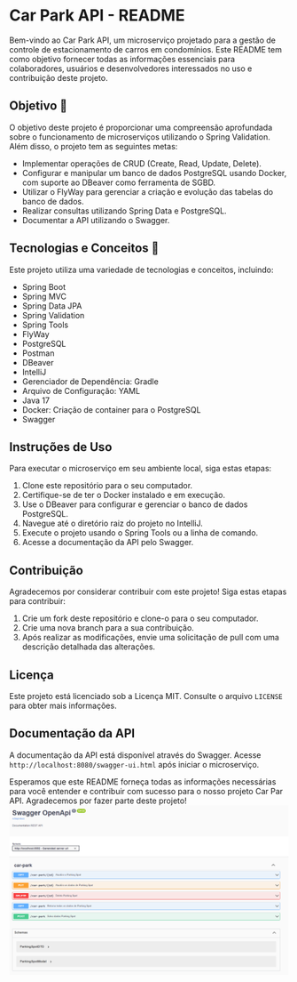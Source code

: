 # Car Park API - README

Bem-vindo ao Car Park API, um microserviço projetado para a gestão de controle de estacionamento de carros em condomínios. Este README tem como objetivo fornecer todas as informações essenciais para colaboradores, usuários e desenvolvedores interessados no uso e contribuição deste projeto.

## Objetivo 🎯
O objetivo deste projeto é proporcionar uma compreensão aprofundada sobre o funcionamento de microserviços utilizando o Spring Validation. Além disso, o projeto tem as seguintes metas:

- Implementar operações de CRUD (Create, Read, Update, Delete).
- Configurar e manipular um banco de dados PostgreSQL usando Docker, com suporte ao DBeaver como ferramenta de SGBD.
- Utilizar o FlyWay para gerenciar a criação e evolução das tabelas do banco de dados.
- Realizar consultas utilizando Spring Data e PostgreSQL.
- Documentar a API utilizando o Swagger.

## Tecnologias e Conceitos 🚀
Este projeto utiliza uma variedade de tecnologias e conceitos, incluindo:

- Spring Boot
- Spring MVC
- Spring Data JPA
- Spring Validation
- Spring Tools
- FlyWay
- PostgreSQL
- Postman
- DBeaver
- IntelliJ
- Gerenciador de Dependência: Gradle
- Arquivo de Configuração: YAML
- Java 17
- Docker: Criação de container para o PostgreSQL
- Swagger

## Instruções de Uso
Para executar o microserviço em seu ambiente local, siga estas etapas:

1. Clone este repositório para o seu computador.
2. Certifique-se de ter o Docker instalado e em execução.
3. Use o DBeaver para configurar e gerenciar o banco de dados PostgreSQL.
4. Navegue até o diretório raiz do projeto no IntelliJ.
5. Execute o projeto usando o Spring Tools ou a linha de comando.
6. Acesse a documentação da API pelo Swagger.

## Contribuição
Agradecemos por considerar contribuir com este projeto! Siga estas etapas para contribuir:

1. Crie um fork deste repositório e clone-o para o seu computador.
2. Crie uma nova branch para a sua contribuição.
3. Após realizar as modificações, envie uma solicitação de pull com uma descrição detalhada das alterações.

## Licença
Este projeto está licenciado sob a Licença MIT. Consulte o arquivo `LICENSE` para obter mais informações.

## Documentação da API
A documentação da API está disponível através do Swagger. Acesse `http://localhost:8080/swagger-ui.html` após iniciar o microserviço.

Esperamos que este README forneça todas as informações necessárias para você entender e contribuir com sucesso para o nosso projeto Car Par API. Agradecemos por fazer parte deste projeto!
<img src="https://github.com/SuhMoraes/crud-spring/blob/main/carpark/src/main/image/img.png" />
